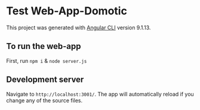 # Test Web-App-Domotic

This project was generated with [Angular CLI](https://github.com/angular/angular-cli) version 9.1.13.

## To run the web-app

First, run `npm i` & `node server.js`

## Development server

Navigate to `http://localhost:3001/`. The app will automatically reload if you change any of the source files.
